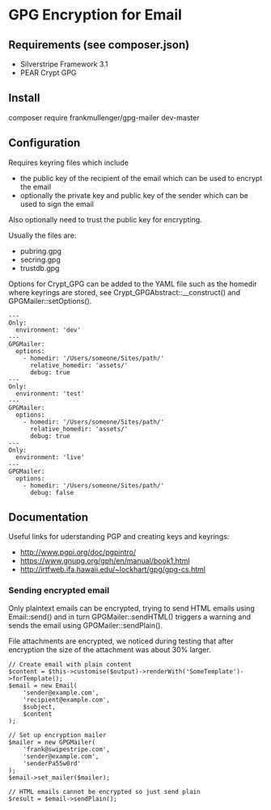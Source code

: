 # GPG Encryption for Email

## Requirements (see composer.json)
* Silverstripe Framework 3.1
* PEAR Crypt GPG 

## Install
composer require frankmullenger/gpg-mailer dev-master

## Configuration
Requires keyring files which include 
- the public key of the recipient of the email which can be used to encrypt the email
- optionally the private key and public key of the sender which can be used to sign the email

Also optionally need to trust the public key for encrypting. 

Usually the files are:
- pubring.gpg
- secring.gpg
- trustdb.gpg

Options for Crypt_GPG can be added to the YAML file such as the homedir where keyrings are stored, 
see Crypt_GPGAbstract::__construct() and GPGMailer::setOptions().
```
---
Only:
  environment: 'dev'
---
GPGMailer:
  options:
    - homedir: '/Users/someone/Sites/path/'
      relative_homedir: 'assets/'
      debug: true
---
Only:
  environment: 'test'
---
GPGMailer:
  options:
    - homedir: '/Users/someone/Sites/path/'
      relative_homedir: 'assets/'
      debug: true
---
Only:
  environment: 'live'
---
GPGMailer:
  options:
    - homedir: '/Users/someone/Sites/path/'
      debug: false
```

## Documentation
Useful links for uderstanding PGP and creating keys and keyrings:
- http://www.pgpi.org/doc/pgpintro/
- https://www.gnupg.org/gph/en/manual/book1.html
- http://irtfweb.ifa.hawaii.edu/~lockhart/gpg/gpg-cs.html

### Sending encrypted email
Only plaintext emails can be encrypted, trying to send HTML emails using Email::send() and in turn GPGMailer::sendHTML() 
triggers a warning and sends the email using GPGMailer::sendPlain().

File attachments are encrypted, we noticed during testing that after encryption the size of the attachment was about 30% 
larger.

```
// Create email with plain content
$content = $this->customise($output)->renderWith('SomeTemplate')->forTemplate();
$email = new Email(
	'sender@example.com',
	'recipient@example.com',
	$subject,
	$content
);

// Set up encryption mailer
$mailer = new GPGMailer(
	'frank@swipestripe.com',
	'sender@example.com', 
	'senderPa55w0rd'
);
$email->set_mailer($mailer);

// HTML emails cannot be encrypted so just send plain
$result = $email->sendPlain();
```

